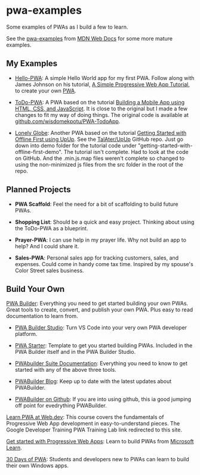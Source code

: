 # pwa-examples
Some examples of PWAs as I build a few to learn.

See the [pwa-examples](https://github.com/mdn/pwa-examples) from [MDN Web Docs](https://github.com/mdn) for some more mature examples.


## My Examples
 * [Hello-PWA](hello-pwa): A simple Hello World app for my first PWA. Follow along with James Johnson on his tutorial, [A Simple Progressive Web App Tutorial](https://medium.com/james-johnson/a-simple-progressive-web-app-tutorial-f9708e5f2605), to create your own [PWA](https://github.com/jamesjohnson280/hello-pwa).
 
 * [ToDo-PWA](todo-pwa): A PWA based on the tutorial [Building a Mobile App using HTML, CSS, and JavaScript](https://blog.openreplay.com/building-a-mobile-app-using-html-css-and-js). It is close to the original but I made a few changes to fit my way of doing things. The original code is available at [github.com/wisdomekpotu/PWA-TodoApp](https://github.com/wisdomekpotu/PWA-TodoApp).

* [Lonely Globe](lonely-globe): Another PWA based on the tutorial [Getting Started with Offline First using UpUp](https://www.talater.com/upup/getting-started-with-offline-first.html). See the [TalAter/UpUp](https://github.com/TalAter/UpUp/tree/master/demo/getting-started-with-offline-first-demo) GitHub repo. Just go down into demo folder for the tutorial code under "getting-started-with-offline-first-demo". The tutorial isn't complete. Had to look at the code on GitHub. And the .min.js.map files weren't complete so changed to using the non-minimized js files from the src folder in the root of the repo.

## Planned Projects

- **PWA Scaffold**: Feel the need for a bit of scaffolding to build future PWAs.

- **Shopping List**: Should be a quick and easy project. Thinking about using the ToDo-PWA as a blueprint.

- **Prayer-PWA**: I can use help in my prayer life. Why not build an app to help? And I could share it.

- **Sales-PWA**: Personal sales app for tracking customers, sales, and expenses. Could come in handy come tax time. Inspired by my spouse's Color Street sales business.

## Build Your Own

[PWA Builder](https://www.pwabuilder.com/): Everything you need to get started building your own PWAs. Great tools to create, convert, and publish your own PWA. Plus easy to read documentation to learn from.

- [PWA Builder Studio](https://marketplace.visualstudio.com/items?itemName=PWABuilder.pwa-studio): Turn VS Code into your very own PWA developer platform.

- [PWA Starter](https://github.com/pwa-builder/pwa-starter): Template to get you started building PWAs. Included in the PWA Builder itself and in the PWA Builder Studio.

- [PWAbuilder Suite Documentation](https://docs.pwabuilder.com/#/): Everything you need to know to get started with any of the above three tools.

- [PWABuilder Blog](https://blog.pwabuilder.com/): Keep up to date with the latest updates about PWABuilder.

- [PWABuilder on Github](https://github.com/pwa-builder/PWABuilder): If you are into using github, this ia good jumping off point for evedrything PWABuilder.

[Learn PWA at Web.dev](https://web.dev/learn/pwa/): This course covers the fundamentals of Progressive Web App development in easy-to-understand pieces. The Google Developer Training PWA Training Lab link redirected to this site.

[Get started with Progressive Web Apps](https://learn.microsoft.com/en-us/microsoft-edge/progressive-web-apps-chromium/how-to/): Learn to build PWAs from [Microsoft Learn](https://learn.microsoft.com/en-us/).

[30 Days of PWA](https://microsoft.github.io/win-student-devs/#/30DaysOfPWA/): Students and developers new to PWAs can learn to build their own Windows apps.

